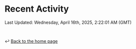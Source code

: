 # Recent Activity

<!--RECENT_ACTIVITY:start-->
<!--RECENT_ACTIVITY:end-->

<!--RECENT_ACTIVITY:last_update-->
Last Updated: Wednesday, April 16th, 2025, 2:22:01 AM (GMT)
<!--RECENT_ACTIVITY:last_update_end-->

<br>

↩️ [Back to the home page](/README.md)
